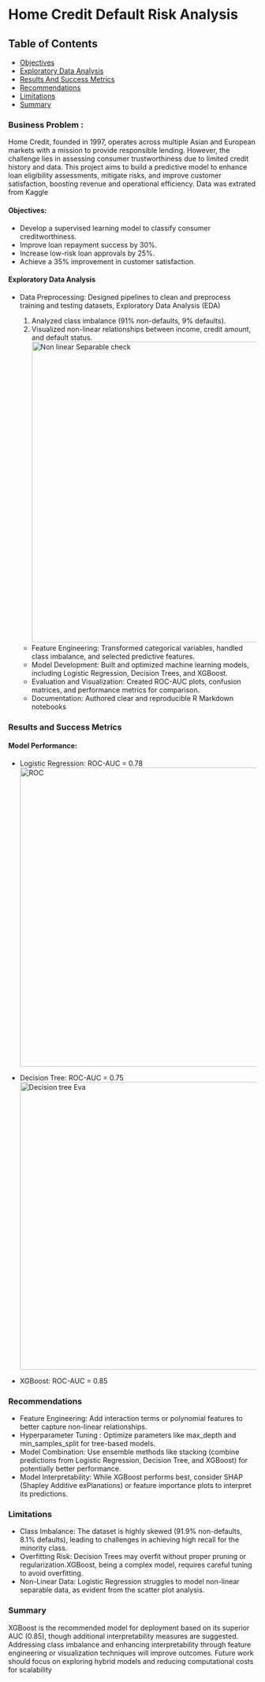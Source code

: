 # Home Credit  Default Risk Analysis

## Table of Contents 
 

 - [Objectives](#objectives)
 - [Exploratory Data Analysis](#exploratory-data-analysis)
 - [Results And Success Metrics](#results-and-success-metrics)
 - [Recommendations](#recommendations)
 - [Limitations](#limitations)
 - [Summary](#summary)
  

### Business Problem : 
 Home Credit, founded in 1997, operates across multiple Asian and European markets with a mission to provide responsible lending. However, the challenge lies in assessing consumer trustworthiness due to limited credit history and data. This project aims to build a predictive model to enhance loan eligibility assessments, mitigate risks, and improve customer satisfaction, boosting revenue and operational efficiency. Data was extrated from Kaggle 
#### Objectives:
-	Develop a supervised learning model to classify consumer creditworthiness.
-	Improve loan repayment success by 30%.
-	Increase low-risk loan approvals by 25%.
-	Achieve a 35% improvement in customer satisfaction.
#### Exploratory Data Analysis 
- Data Preprocessing: Designed pipelines to clean and preprocess training and testing datasets, Exploratory Data Analysis (EDA)
   1.	Analyzed class imbalance (91% non-defaults, 9% defaults).
   2. Visualized non-linear relationships between income, credit amount, and default status.<img width="610" alt="Non linear Separable check" src="https://github.com/user-attachments/assets/f112096d-8144-4b09-a9fb-ea0cca59c03f" />

  - Feature Engineering: Transformed categorical variables, handled class imbalance, and selected predictive features.
  - Model Development: Built and optimized machine learning models, including Logistic Regression, Decision Trees, and XGBoost.
  - Evaluation and Visualization: Created ROC-AUC plots, confusion matrices, and performance metrics for comparison.
  -	Documentation: Authored clear and reproducible R Markdown notebooks
### Results and Success Metrics
####	Model Performance:
-	Logistic Regression: ROC-AUC = 0.78<img width="607" alt="ROC" src="https://github.com/user-attachments/assets/aa5c7757-12b9-4ada-b60d-54611798c885" />

-  Decision Tree: ROC-AUC = 0.75 <img width="584" alt="Decision tree Eva" src="https://github.com/user-attachments/assets/9e183b00-5f96-40ad-9434-4c69e144f741" />
- 	XGBoost: ROC-AUC = 0.85 


### Recommendations 
- Feature Engineering: Add interaction terms or polynomial features to better capture non-linear relationships.
- Hyperparameter Tuning : Optimize parameters like max_depth and min_samples_split for tree-based models.
- Model Combination: Use ensemble methods like stacking (combine predictions from Logistic Regression, Decision Tree, and XGBoost) for potentially better performance.
- Model Interpretability: While XGBoost performs best, consider SHAP (Shapley Additive exPlanations) or feature importance plots to interpret its predictions.

### Limitations
- Class Imbalance: The dataset is highly skewed (91.9% non-defaults, 8.1% defaults), leading to challenges in achieving high recall for the minority class.
- Overfitting Risk: Decision Trees may overfit without proper pruning or regularization.XGBoost, being a complex model, requires careful tuning to avoid overfitting.
- Non-Linear Data: Logistic Regression struggles to model non-linear separable data, as evident from the scatter plot analysis.

### Summary 
XGBoost is the recommended model for deployment based on its superior AUC (0.85), though additional interpretability measures are suggested. Addressing class imbalance and enhancing interpretability through feature engineering or visualization techniques will improve outcomes. Future work should focus on exploring hybrid models and reducing computational costs for scalability




     

